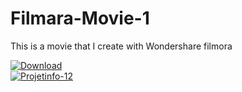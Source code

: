 # Filmara-Movie-1
This is a movie that I create with Wondershare filmora

[![Download](https://img.shields.io/badge/Download-blue?style=for-the-badge&logo=github)](https://github.com/Projetinfo-14/Filmara-Movie-1)                                          
[![Projetinfo-12](https://img.shields.io/badge/Projetinfo--12-181717?style=for-the-badge)](https://github.com/Projetinfo-12)

